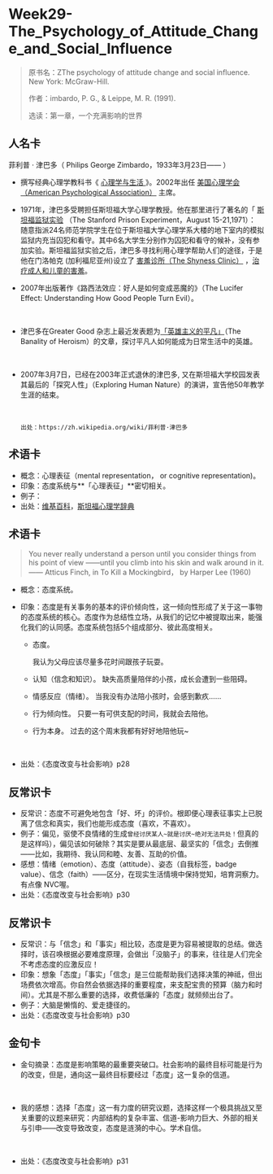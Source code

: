 # Week29-The_Psychology_of_Attitude_Change_and_Social_Influence

> 原书名：ZThe psychology of attitude change and social influence. New York: McGraw-Hill.
>
> 作者：imbardo, P. G., & Leippe, M. R. (1991). 
>
> 选读：第一章，一个充满影响的世界



## 人名卡

菲利普 · 津巴多（ Philips George Zimbardo，1933年3月23日—— ）



- 撰写经典心理学教科书《 [心理学与生活 ](https://book.douban.com/subject/1032501/) 》。2002年出任 [美国心理学会（American Psychological Association）](http://www.apa.org) 主席。

- 1971年，津巴多受聘担任斯坦福大学心理学教授。他在那里进行了著名的「 [斯坦福监狱实验](https://zh.wikipedia.org/wiki/斯坦福监狱实验)  （The Stanford Prison Experiment，August 15-21,1971）：
  随意指派24名师范学院学生在位于斯坦福大学心理学系大楼的地下室内的模拟监狱内充当囚犯和看守。其中6名大学生分别作为囚犯和看守的候补，没有参加实验。斯坦福监狱实验之后，津巴多寻找利用心理学帮助人们的途径，于是他在门洛帕克 (加利福尼亚州)设立了 [害羞诊所（The Shyness Clinic）](http://www.shyness.com/research-and-presentations/) ，[治疗成人和儿童的害羞](http://shyness.com/wp-content/uploads/2014/Shyness-and-social-anxiety-HGZ.pdf)。
  ​

- 2007年出版著作《路西法效应：好人是如何变成恶魔的》（The Lucifer Effect: Understanding How Good People Turn Evil）。

  ​
* 津巴多在Greater Good 杂志上最近发表题为[「英雄主义的平凡」](https://www.researchgate.net/publication/292266731_The_banality_of_heroism)（The Banality of Heroism）的文章，探讨平凡人如何能成为日常生活中的英雄。

  ​
- 2007年3月7日，已经在2003年正式退休的津巴多, 又在斯坦福大学校园发表其最后的「探究人性」（Exploring Human Nature）的演讲，宣告他50年教学生涯的结束。

  ​

  `出处：https://zh.wikipedia.org/wiki/菲利普·津巴多`



## 术语卡

- 概念：心理表征（mental representation， or cognitive representation)。
- 印象：态度系统与**「心理表征」**密切相关。
- 例子：
- 出处：[维基百科](https://en.wikipedia.org/wiki/Mental_representation)，[斯坦福心理学辞典](https://plato.stanford.edu/entries/mental-representation/)

## 术语卡

> You never really understand a person until you consider things from his point of view ——until you climb into his skin and walk around in it.
> —— Atticus Finch, in To Kill a Mockingbird， by Harper Lee (1960)



- 概念：态度系统。

- 印象：态度是有关事务的基本的评价倾向性，这一倾向性形成了关于这一事物的态度系统的核心。态度作为总结性立场，从我们的记忆中被提取出来，能强化我们的认同感。态度系统包括5个组成部分、彼此高度相关。
  - 态度。

    我认为父母应该尽量多花时间跟孩子玩耍。

  - 认知（信念和知识）。
    缺失高质量陪伴的小孩，成长会遭到一些阻碍。

  - 情感反应（情绪）。
    当我没有办法陪小孩时，会感到歉疚……

  - 行为倾向性。
    只要一有可供支配的时间，我就会去陪他。

  - 行为本身。
    过去的这个周末我都有好好地陪他玩~

    ​

- 出处：《态度改变与社会影响》p28





## 反常识卡

- 反常识：态度不可避免地包含「好、坏」的评价。根即便心理表征事实上已脱离了信念和真实，我们也能形成态度（喜欢，不喜欢）。
- 例子：偏见，驱使不良情绪的生成`曾经讨厌某人~就是讨厌~绝对无法共处！`但真的是这样吗），偏见该如何破除？其实是要从最底层、最坚实的「信念」去倒推——比如，我期待、我认同和睦、友善、互助的价值。
- 感想：情绪（emotion）、态度（attitude）、姿态（自我标签，badge value）、信念（faith）——区分，在现实生活情境中保持觉知，培育洞察力。有点像 NVC喔。
- 出处：《态度改变与社会影响》p30



## 反常识卡

- 反常识：与「信念」和「事实」相比较，态度是更为容易被提取的总结。做选择时，该召唤根据必要难度原理，会做出「没脑子」的事来，往往是人们完全不考虑态度的应激反应！
- 印象：想象「态度」「事实」「信念」是三位能帮助我们选择决策的神祗，但出场费依次增高。你自然会依据选择的重要程度，来支配宝贵的预算（脑力和时间）。尤其是不那么重要的选择，收费低廉的「态度」就频频出台了。
- 例子：大脑是懒惰的、爱走捷径的。
- 出处：《态度改变与社会影响》p30



## 金句卡

- 金句摘录：态度是影响策略的最重要突破口。社会影响的最终目标可能是行为的改变，但是，通向这一最终目标要经过「态度」这一复杂的信道。

  ​

- 我的感想：选择「态度」这一有力度的研究议题，选择这样一个极具挑战又至关重要的议题来研究：内部结构的复杂丰富、信道-影响力巨大、外部的相关与引申——改变导致改变，态度是涟漪的中心。学术自信。

  ​

- 出处：《态度改变与社会影响》p31


